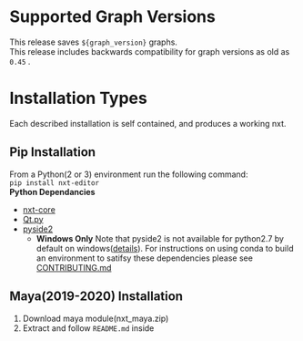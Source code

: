 # Supported Graph Versions
This release saves `${graph_version}` graphs.  
This release includes backwards compatibility for graph versions as old as `0.45` .

# Installation Types
Each described installation is self contained, and produces a working nxt.
## Pip Installation
From a Python(2 or 3) environment run the following command:  
`pip install nxt-editor`  
**Python Dependancies**  
- [nxt-core](https://github.com/nxt-dev/nxt)   
- [Qt.py](https://github.com/mottosso/Qt.py)  
- [pyside2](https://doc.qt.io/qtforpython/index.html)  
    - **Windows Only** Note that pyside2 is not available for python2.7 by default on windows([details](https://wiki.qt.io/Qt_for_Python/Considerations#Missing_Windows_.2F_Python_2.7_release)). For instructions on using conda to build an environment to satifsy these dependencies please see [CONTRIBUTING.md](https://github.com/nxt-dev/nxt/blob/release/CONTRIBUTING.md#python-environment)

## Maya(2019-2020) Installation
1. Download maya module(nxt_maya.zip)
2. Extract and follow `README.md` inside  
